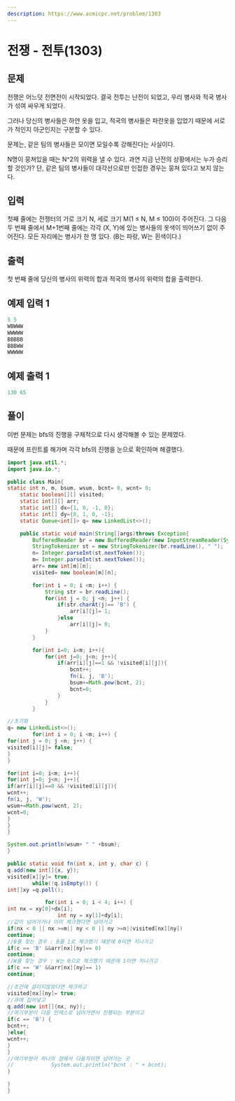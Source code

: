 ```yaml
---
description: https://www.acmicpc.net/problem/1303
---
```


# 전쟁 - 전투(1303)

## 문제

전쟁은 어느덧 전면전이 시작되었다. 결국 전투는 난전이 되었고, 우리 병사와 적국 병사가 섞여 싸우게 되었다.

그러나 당신의 병사들은 하얀 옷을 입고, 적국의 병사들은 파란옷을 입었기 때문에 서로가 적인지 아군인지는 구분할 수 있다.

문제는, 같은 팀의 병사들은 모이면 모일수록 강해진다는 사실이다.

N명이 뭉쳐있을 때는 N^2의 위력을 낼 수 있다. 과연 지금 난전의 상황에서는 누가 승리할 것인가? 단, 같은 팀의 병사들이 대각선으로만 인접한 경우는 뭉쳐 있다고 보지 않는다.

## 입력

첫째 줄에는 전쟁터의 가로 크기 N, 세로 크기 M(1 ≤ N, M ≤ 100)이 주어진다. 그 다음 두 번째 줄에서 M+1번째 줄에는 각각 (X, Y)에 있는 병사들의 옷색이 띄어쓰기 없이 주어진다. 모든 자리에는 병사가 한 명 있다. (B는 파랑, W는 흰색이다.)

## 출력

첫 번째 줄에 당신의 병사의 위력의 합과 적국의 병사의 위력의 합을 출력한다.

## 예제 입력 1

```java
5 5
WBWWW
WWWWW
BBBBB
BBBWW
WWWWW
```

## 예제 출력 1

```java
130 65
```

## 풀이

이번 문제는 bfs의 진행을 구체적으로 다시 생각해볼 수 있는 문제였다.

때문에 프린트를 해가며 각각 bfs의 진행을 눈으로 확인하며 해결했다.

```java
import java.util.*;
import java.io.*;

public class Main{
static int n, m, bsum, wsum, bcnt= 0, wcnt= 0;
    static boolean[][] visited;
    static int[][] arr;
    static int[] dx={1, 0, -1, 0};
    static int[] dy={0, 1, 0, -1};
    static Queue<int[]> q= new LinkedList<>();

    public static void main(String[]args)throws Exception{
        BufferedReader br = new BufferedReader(new InputStreamReader(System.in));
        StringTokenizer st = new StringTokenizer(br.readLine(), " ");
        n= Integer.parseInt(st.nextToken());
        m= Integer.parseInt(st.nextToken());
        arr= new int[m][n];
        visited= new boolean[m][n];

        for(int i = 0; i <m; i++) {
            String str = br.readLine();
            for(int j = 0; j <n; j++) {
                if(str.charAt(j)== 'B') {
                    arr[i][j]= 1;
                }else
                    arr[i][j]= 0;
            }
        }

        for(int i=0; i<m; i++){
            for(int j=0; j<n; j++){
                if(arr[i][j]==1 && !visited[i][j]){
                    bcnt++;
                    fn(i, j, 'B');
                    bsum+=Math.pow(bcnt, 2);
                    bcnt=0;
                }
            }
        }    

//초기화
q= new LinkedList<>();
        for(int i = 0; i <m; i++) {
for(int j = 0; j <n; j++) {
visited[i][j]= false;
}
}

for(int i=0; i<m; i++){
for(int j=0; j<n; j++){
if(arr[i][j]==0 && !visited[i][j]){
wcnt++;
fn(i, j, 'W');
wsum+=Math.pow(wcnt, 2);
wcnt=0;
}
}
}

System.out.println(wsum+ " " +bsum);
}

public static void fn(int x, int y, char c) {
q.add(new int[]{x, y});
visited[x][y]= true;
        while(!q.isEmpty()) {
int[]xy =q.poll();

            for(int i = 0; i < 4; i++) {
int nx = xy[0]+dx[i];
                int ny = xy[1]+dy[i];
//값이 넘어가거나 이미 체크했다면 넘어가고
if(nx < 0 || nx >=m|| ny < 0 || ny >=n||visited[nx][ny])
continue;
//B를 찾는 경우 : B를 1로 체크했기 떄문에 0이면 지나가고
if(c == 'B' &&arr[nx][ny]== 0)
continue;
//W를 찾는 경우 : W는 0으로 체크했기 때문에 1이면 지나가고
if(c == 'W' &&arr[nx][ny]== 1)
continue;

//조건에 걸리지않았다면 체크하고
visited[nx][ny]= true;
//큐에 집어넣고
q.add(new int[]{nx, ny});
//여기부분이 다음 인덱스로 넘어가면서 진행되는 부분이고
if(c == 'B') {
bcnt++;
}else{
wcnt++;
}
}
//여기부분이 하나의 점에서 다움직이면 넘어가는 곳
//            System.out.println("bcnt : " + bcnt);
}

}
}
```
